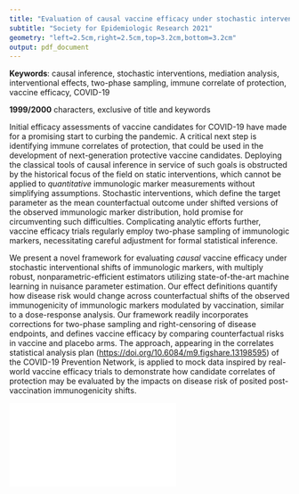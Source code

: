 ```yaml
---
title: "Evaluation of causal vaccine efficacy under stochastic interventional shifts of an immunologic marker in COVID-19 vaccine efficacy trials"
subtitle: "Society for Epidemiologic Research 2021"
geometry: "left=2.5cm,right=2.5cm,top=3.2cm,bottom=3.2cm"
output: pdf_document
---
```


__Keywords__: causal inference, stochastic interventions, mediation analysis,
interventional effects, two-phase sampling, immune correlate of protection,
vaccine efficacy, COVID-19

__1999/2000__ characters, exclusive of title and keywords

Initial efficacy assessments of vaccine candidates for COVID-19 have made for
a promising start to curbing the pandemic. A critical next step is identifying
immune correlates of protection, that could be used in the development of
next-generation protective vaccine candidates. Deploying the classical tools of
causal inference in service of such goals is obstructed by the historical focus
of the field on static interventions, which cannot be applied to _quantitative_
immunologic marker measurements without simplifying assumptions. Stochastic
interventions, which define the target parameter as the mean counterfactual
outcome under shifted versions of the observed immunologic marker distribution,
hold promise for circumventing such difficulties. Complicating analytic efforts
further, vaccine efficacy trials regularly employ two-phase sampling of
immunologic markers, necessitating careful adjustment for formal statistical
inference.

We present a novel framework for evaluating _causal_ vaccine efficacy under
stochastic interventional shifts of immunologic markers, with multiply robust,
nonparametric-efficient estimators utilizing state-of-the-art machine learning
in nuisance parameter estimation. Our effect definitions quantify how disease
risk would change across counterfactual shifts of the observed immunogenicity of
immunologic markers modulated by vaccination, similar to a dose-response
analysis. Our framework readily incorporates corrections for two-phase sampling
and right-censoring of disease endpoints, and defines vaccine efficacy by
comparing counterfactual risks in vaccine and placebo arms. The approach,
appearing in the correlates statistical analysis plan
(https://doi.org/10.6084/m9.figshare.13198595) of the COVID-19 Prevention
Network, is applied to mock data inspired by real-world vaccine efficacy trials
to demonstrate how candidate correlates of protection may be evaluated by the
impacts on disease risk of posited post-vaccination immunogenicity shifts.

![](./img/ve_summary_Day57bindSpike.pdf)
